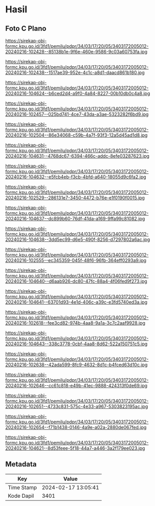 # Hasil

## Foto C Plano

https://sirekap-obj-formc.kpu.go.id/3fd1/pemilu/pdpr/34/03/17/20/05/3403172005012-20240216-102428--85138b1e-9f6e-460e-9586-9c03a60753fa.jpg

https://sirekap-obj-formc.kpu.go.id/3fd1/pemilu/pdpr/34/03/17/20/05/3403172005012-20240216-102438--1517ae39-952e-4c1c-a8d1-daacd861b180.jpg

https://sirekap-obj-formc.kpu.go.id/3fd1/pemilu/pdpr/34/03/17/20/05/3403172005012-20240216-104624--b6ced2d4-a9f0-4a84-8227-00b10db0c4a8.jpg

https://sirekap-obj-formc.kpu.go.id/3fd1/pemilu/pdpr/34/03/17/20/05/3403172005012-20240216-102457--025bd741-4ce7-43da-a3ae-5323282f6bd9.jpg

https://sirekap-obj-formc.kpu.go.id/3fd1/pemilu/pdpr/34/03/17/20/05/3403172005012-20240216-102504--86e34068-c59b-4a7f-93f3-12a5d45ad1d8.jpg

https://sirekap-obj-formc.kpu.go.id/3fd1/pemilu/pdpr/34/03/17/20/05/3403172005012-20240216-104631--4768dc67-6394-466c-addc-8efe03287623.jpg

https://sirekap-obj-formc.kpu.go.id/3fd1/pemilu/pdpr/34/03/17/20/05/3403172005012-20240216-104632--e5fcb4eb-f3cb-4bfd-a640-18055d9c6fa2.jpg

https://sirekap-obj-formc.kpu.go.id/3fd1/pemilu/pdpr/34/03/17/20/05/3403172005012-20240216-102529--286131e7-3450-4472-b76e-e1f0190f0015.jpg

https://sirekap-obj-formc.kpu.go.id/3fd1/pemilu/pdpr/34/03/17/20/05/3403172005012-20240216-104637--dc899b60-76df-41da-a169-9ffa99c81082.jpg

https://sirekap-obj-formc.kpu.go.id/3fd1/pemilu/pdpr/34/03/17/20/05/3403172005012-20240216-104638--3dd5ec99-d6e5-490f-8256-d7297802a6ac.jpg

https://sirekap-obj-formc.kpu.go.id/3fd1/pemilu/pdpr/34/03/17/20/05/3403172005012-20240216-102555--ec345359-045f-48f6-96fb-364eff0293a9.jpg

https://sirekap-obj-formc.kpu.go.id/3fd1/pemilu/pdpr/34/03/17/20/05/3403172005012-20240216-104640--d6aab926-dc80-47fc-88a4-4f06fed9f273.jpg

https://sirekap-obj-formc.kpu.go.id/3fd1/pemilu/pdpr/34/03/17/20/05/3403172005012-20240216-104641--63701d93-4e1d-406c-a39c-e3fd5740ed3a.jpg

https://sirekap-obj-formc.kpu.go.id/3fd1/pemilu/pdpr/34/03/17/20/05/3403172005012-20240216-102618--fee3cd82-974b-4aa8-9a1a-3c7c2aaf9928.jpg

https://sirekap-obj-formc.kpu.go.id/3fd1/pemilu/pdpr/34/03/17/20/05/3403172005012-20240216-104643--338c3778-0cbf-4aa8-8d62-522a150751c5.jpg

https://sirekap-obj-formc.kpu.go.id/3fd1/pemilu/pdpr/34/03/17/20/05/3403172005012-20240216-102638--42ada599-8fc9-4632-8d1c-b4fced63d10c.jpg

https://sirekap-obj-formc.kpu.go.id/3fd1/pemilu/pdpr/34/03/17/20/05/3403172005012-20240216-102646--cc61c818-e49b-41ec-9888-424313f0de69.jpg

https://sirekap-obj-formc.kpu.go.id/3fd1/pemilu/pdpr/34/03/17/20/05/3403172005012-20240216-102651--4733c831-575c-4e33-a967-5303823195ac.jpg

https://sirekap-obj-formc.kpu.go.id/3fd1/pemilu/pdpr/34/03/17/20/05/3403172005012-20240216-102654--f71b1438-0146-4a9e-a02a-2880de067fed.jpg

https://sirekap-obj-formc.kpu.go.id/3fd1/pemilu/pdpr/34/03/17/20/05/3403172005012-20240216-104621--8d53feee-5f18-44a7-a446-3a2f179ee023.jpg


## Metadata

| Key        | Value               |
| ---------- | ------------------- |
| Time Stamp | 2024-02-17 13:05:41 |
| Kode Dapil | 3401                |



